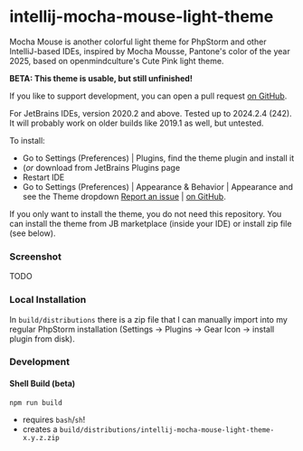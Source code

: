 # intellij-mocha-mouse-light-theme

Mocha Mouse is another colorful light theme for PhpStorm and other IntelliJ-based IDEs, inspired by Mocha Mousse, Pantone's color of the year 2025, based on openmindculture's Cute Pink light theme.

**BETA: This theme is usable, but still unfinished!**

If you like to support development, you can open a pull request [on GitHub](https://github.com/openmindculture/intellij-cute-pink-light-theme).

For JetBrains IDEs, version 2020.2 and above. Tested up to 2024.2.4 (242). It will probably work on older builds like 2019.1 as well, but untested.

To install:
- Go to Settings (Preferences) | Plugins, find the theme plugin and install it
- (_or_ download from JetBrains Plugins page
- Restart IDE
- Go to Settings (Preferences) | Appearance & Behavior | Appearance and see the Theme dropdown
  [Report an issue](https://github.com/openmindculture/intellij-mocha-mouse-light-theme/issues/new) | [on GitHub](https://github.com/openmindculture/intellij-mocha-mouse-light-theme).
<!-- Plugin description end -->

If you only want to install the theme, you do not need this repository.
You can install the theme from JB marketplace (inside your IDE) or install zip file (see below).

### Screenshot

TODO

### Local Installation

In `build/distributions` there is a zip file that I can manually import into my regular PhpStorm installation (Settings -> Plugins -> Gear Icon -> install plugin from disk).

### Development

#### Shell Build (beta)

`npm run build`

- requires `bash`/`sh`!
- creates a `build/distributions/intellij-mocha-mouse-light-theme-x.y.z.zip`